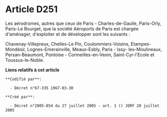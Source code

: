 # Article D251

Les aérodromes, autres que ceux de Paris - Charles-de-Gaulle, Paris-Orly, Paris-Le Bourget, que la société Aéroports de Paris
est chargée d'aménager, d'exploiter et de développer sont les suivants :

Chavenay-Villepreux, Chelles-Le Pin, Coulommiers-Voisins, Etampes-Mondésir, Lognes-Emerainville, Meaux-Esbly, Paris - Issy-
les-Moulineaux, Persan-Beaumont, Pontoise - Cormeilles-en-Vexin, Saint-Cyr-l'Ecole et Toussus-le-Noble.

**Liens relatifs à cet article**

	**Codifié par**:

	  - Décret n°67-335 1967-03-30

	**Créé par**:

	  - Décret n°2005-854 du 27 juillet 2005 - art. 1 () JORF 28 juillet 2005

